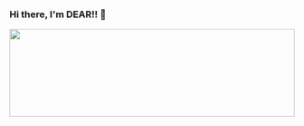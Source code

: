 ### Hi there, I'm DEAR!! 👋

<img src="https://i.ibb.co/8jd30vx/codingwithcoffee.gif" width="100%" height="20%" />


